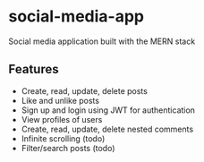 # social-media-app
Social media application built with the MERN stack

## Features
- Create, read, update, delete posts
- Like and unlike posts
- Sign up and login using JWT for authentication
- View profiles of users
- Create, read, update, delete nested comments
- Infinite scrolling (todo)
- Filter/search posts (todo)
